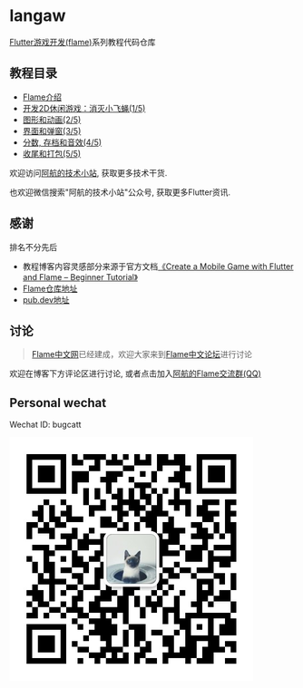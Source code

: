 # langaw

[Flutter游戏开发(flame)](https://blog.bugcatt.com/archives/279)系列教程代码仓库

## 教程目录
- [Flame介绍](https://www.bugcatt.com/archives/279)
- [开发2D休闲游戏：消灭小飞蝇(1/5)](https://www.bugcatt.com/archives/292)
- [图形和动画(2/5)](https://www.bugcatt.com/archives/560)
- [界面和弹窗(3/5)](https://www.bugcatt.com/archives/562)
- [分数, 存档和音效(4/5)](https://www.bugcatt.com/archives/564)
- [收尾和打包(5/5)](https://www.bugcatt.com/archives/731)

欢迎访问[阿航的技术小站](https://www.bugcatt.com), 获取更多技术干货.

也欢迎微信搜索"阿航的技术小站"公众号, 获取更多Flutter资讯.

## 感谢
排名不分先后
- 教程博客内容灵感部分来源于官方文档[《Create a Mobile Game with Flutter and Flame – Beginner Tutorial》](https://jap.alekhin.io/create-mobile-game-flutter-flame-beginner-tutorial)
- [Flame仓库地址](https://github.com/flame-engine/flame)
- [pub.dev地址](https://pub.flutter-io.cn/packages/flame)

## 讨论
> [Flame中文网](https://www.flame-cn.com)已经建成，欢迎大家来到[Flame中文论坛](https://bbs.flame-cn.com)进行讨论

欢迎在博客下方评论区进行讨论, 或者点击加入[阿航的Flame交流群(QQ)](https://jq.qq.com/?_wv=1027&k=5ETLFm3)

## Personal wechat

Wechat ID: bugcatt

![Wechat](/qrcode.png)
